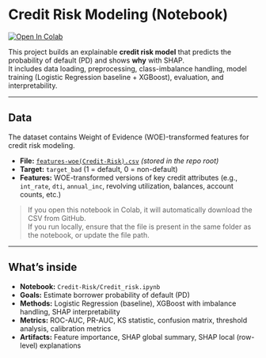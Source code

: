 # Credit Risk Modeling (Notebook)

[![Open In Colab](https://colab.research.google.com/assets/colab-badge.svg)](https://colab.research.google.com/github/hlee014e/Projects/blob/main/Credit-Risk/Credit_risk.ipynb)

This project builds an explainable **credit risk model** that predicts the probability of default (PD) and shows **why** with SHAP.  
It includes data loading, preprocessing, class-imbalance handling, model training (Logistic Regression baseline + XGBoost), evaluation, and interpretability.

---

## Data

The dataset contains Weight of Evidence (WOE)-transformed features for credit risk modeling.

- **File:** [`features-woe(Credit-Risk).csv`]((https://github.com/hlee014e/Projects/blob/main/Credit-Risk/features-woe(Credit-Risk).csv)) *(stored in the repo root)*  
- **Target:** `target_bad` (1 = default, 0 = non-default)  
- **Features:** WOE-transformed versions of key credit attributes (e.g., `int_rate`, `dti`, `annual_inc`, revolving utilization, balances, account counts, etc.)

> If you open this notebook in Colab, it will automatically download the CSV from GitHub.  
> If you run locally, ensure that the file is present in the same folder as the notebook, or update the file path.

---

## What’s inside

- **Notebook:** `Credit-Risk/Credit_risk.ipynb`
- **Goals:** Estimate borrower probability of default (PD)  
- **Methods:** Logistic Regression (baseline), XGBoost with imbalance handling, SHAP interpretability  
- **Metrics:** ROC-AUC, PR-AUC, KS statistic, confusion matrix, threshold analysis, calibration metrics  
- **Artifacts:** Feature importance, SHAP global summary, SHAP local (row-level) explanations
